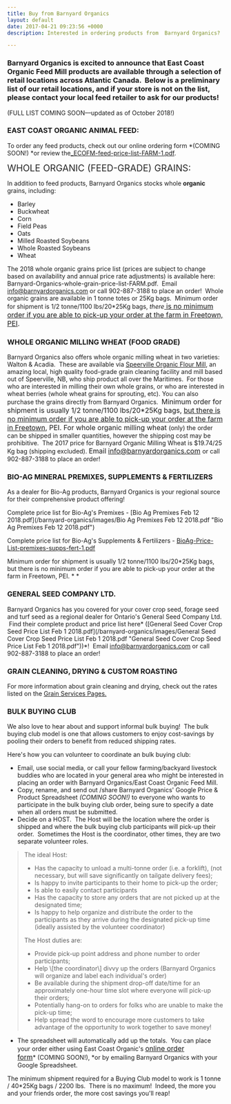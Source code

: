 ```yaml
---
title: Buy from Barnyard Organics
layout: default
date: 2017-04-21 09:23:56 +0000
description: Interested in ordering products from  Barnyard Organics?

---
```

### Barnyard Organics is excited to announce that East Coast Organic Feed Mill products are available through a selection of retail locations across Atlantic Canada.  Below is a preliminary list of our retail locations, and if your store is not on the list, please contact your local feed retailer to ask for our products!

(FULL LIST COMING SOON––updated as of October 2018!)

### EAST COAST ORGANIC ANIMAL FEED:

To order any feed products, check out our online ordering form *(COMING SOON!) *or review the[_ECOFM-feed-price-list-FARM-1.pdf](/barnyard-organics/images/_ECOFM-feed-price-list-FARM-1.pdf "_ECOFM-feed-price-list-FARM-1.pdf").

<span style="color: rgb(40, 40, 40); font-size: 1.5em; word-spacing: 0.5px;">WHOLE ORGANIC (FEED-GRADE) GRAINS:</span>

In addition to feed products, Barnyard Organics stocks whole **organic** grains, including:

* Barley
* Buckwheat
* Corn
* Field Peas
* Oats
* Milled Roasted Soybeans
* Whole Roasted Soybeans
* Wheat

The 2018 whole organic grains price list (prices are subject to change based on availability and annual price rate adjustments) is available here: Barnyard-Organics-whole-grain-price-list-FARM.pdf.  Email [info@barnyardorganics.com](info@barnyardorganics.com) or call 902-887-3188 to place an order!  Whole organic grains are available in 1 tonne totes or 25Kg bags.  Minimum order for shipment is 1/2 tonne/1100 lbs/20*25Kg bags, _there_<span style="font-size: 1rem;"><u> is no minimum order if you are able to pick-up your order at the farm in Freetown, PEI</u>.</span>

### WHOLE ORGANIC MILLING WHEAT (FOOD GRADE)

Barnyard Organics also offers whole organic milling wheat in two varieties:   Walton & Acadia.  These are available via [Speerville Organic Flour Mill](http://www.speervilleflourmill.ca), an amazing local, high quality food-grade grain cleaning facility and mill based out of Speerville, NB, who ship product all over the Maritimes.  For those who are interested in milling their own whole grains, or who are interested in wheat berries (whole wheat grains for sprouting, etc). You can also purchase the grains directly from Barnyard Organics.  <span style="font-size: 1rem;">Minimum order for shipment is usually 1/2 tonne/1100 lbs/20*25Kg bags, <u>but there is no minimum order if you are able to pick-up your order at the farm in Freetown</u>, PEI.  For whole organic milling wheat </span>(only) the order can be shipped in smaller quantities, however the shipping cost may be prohibitive.  The 2017 price for Barnyard Organic Milling Wheat is $19.74/25 Kg bag (shipping excluded). <span style="font-size: 1rem;">Email <a href="info@barnyardorganics.com">info@barnyardorganics.com</a> </span>or call 902-887-3188 to place an order!

### BIO-AG MINERAL PREMIXES, SUPPLEMENTS & FERTILIZERS

As a dealer for Bio-Ag products, Barnyard Organics is your regional source for their comprehensive product offering!

Complete price list for Bio-Ag's Premixes - [Bio Ag Premixes Feb 12 2018.pdf](/barnyard-organics/images/Bio Ag Premixes Feb 12 2018.pdf "Bio Ag Premixes Feb 12 2018.pdf")

Complete price list for Bio-Ag's Supplements & Fertilizers - [BioAg-Price-List-premixes-supps-fert-1.pdf](/barnyard-organics/images/BioAg-Price-List-premixes-supps-fert-1.pdf "BioAg-Price-List-premixes-supps-fert-1.pdf")

Minimum order for shipment is usually 1/2 tonne/1100 lbs/20*25Kg bags, but there is no minimum order if you are able to pick-up your order at the farm in Freetown, PEI. *
\*

### GENERAL SEED COMPANY LTD.

Barnyard Organics has you covered for your cover crop seed, forage seed and turf seed as a regional dealer for Ontario's General Seed Company Ltd.  Find their complete product and price list here* ([General Seed Cover Crop Seed Price List Feb 1 2018.pdf](/barnyard-organics/images/General Seed Cover Crop Seed Price List Feb 1 2018.pdf "General Seed Cover Crop Seed Price List Feb 1 2018.pdf"))*!  Email  [info@barnyardorganics.com](info@barnyardorganics.com) or call 902-887-3188 to place an order!

### GRAIN CLEANING, DRYING & CUSTOM ROASTING

For more information about grain cleaning and drying, check out the rates listed on the [Grain Services Pages.](https://barnyardorganics.com/services/grain-cleaning-drying)

### BULK BUYING CLUB

We also love to hear about and support informal bulk buying!  The bulk buying club model is one that allows customers to enjoy cost-savings by pooling their orders to benefit from reduced shipping rates.

Here's how you can volunteer to coordinate an bulk buying club:

* Email, use social media, or call your fellow farming/backyard livestock buddies who are located in your general area who might be interested in placing an order with Barnyard Organics/East Coast Organic Feed Mill.
* Copy, rename, and send out /share Barnyard Organics' Google Price & Product Spreadsheet _(COMING SOON!)_ to everyone who wants to participate in the bulk buying club order, being sure to specify a date when all orders must be submitted.
* Decide on a HOST.  The Host will be the location where the order is shipped and where the bulk buying club participants will pick-up their order.  Sometimes the Host is the coordinator, other times, they are two separate volunteer roles.

<blockquote>The ideal Host:<br><ul><li>Has the capacity to unload a multi-tonne order (i.e. a forklift), (not necessary, but will save significantly on tailgate delivery fees);<br></li><li>Is happy to invite participants to their home to pick-up the order;<br></li><li>Is able to easily contact participants <br></li><li>Has the capacity to store any orders that are not picked up at the designated time;<br></li><li>Is happy to help organize and distribute the order to the participants as they arrive during the designated pick-up time (ideally assisted by the volunteer coordinator)<br></li></ul>The Host duties are:<br><ul><li>Provide pick-up point address and phone number to order participants;<br></li><li>Help \[the coordinator\] divvy up the orders (Barnyard Organics will organize and label each individual's order)<br></li><li>Be available during the shipment drop-off date/time for an approximately one-hour time slot where everyone will pick-up their orders;<br></li><li>Potentially hang-on to orders for folks who are unable to make the pick-up time;<br></li><li>Help spread the word to encourage more customers to take advantage of the opportunity to work together to save money!<br></li></ul></blockquote>

* The spreadsheet will automatically add up the totals.  You can place your order either using East Coast Organic's <a href="linkhere" style="font-size: 1rem;">online order form</a>* (COMING SOON!), *or by emailing Barnyard Organics with your Google Spreadsheet.

The minimum shipment required for a Buying Club model to work is 1 tonne / 40*25Kg bags / 2200 lbs.  There is no maximum!  Indeed, the more you and your friends order, the more cost savings you'll reap!